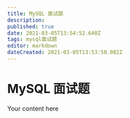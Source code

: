 ```yaml
---
title: MySQL 面试题
description: 
published: true
date: 2021-03-05T13:54:52.640Z
tags: mysql面试题
editor: markdown
dateCreated: 2021-03-05T13:53:50.082Z
---
```


# MySQL 面试题
Your content here
